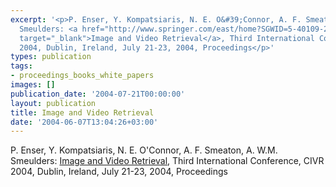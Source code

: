 ```yaml
---
excerpt: '<p>P. Enser, Y. Kompatsiaris, N. E. O&#39;Connor, A. F. Smeaton, A. W.M.
  Smeulders: <a href="http://www.springer.com/east/home?SGWID=5-40109-22-32445291-0"
  target="_blank">Image and Video Retrieval</a>, Third International Conference, CIVR
  2004, Dublin, Ireland, July 21-23, 2004, Proceedings</p>'
types: publication
tags:
- proceedings_books_white_papers
images: []
publication_date: '2004-07-21T00:00:00'
layout: publication
title: Image and Video Retrieval
date: '2004-06-07T13:04:26+03:00'
---
```

<p>P. Enser, Y. Kompatsiaris, N. E. O&#39;Connor, A. F. Smeaton, A. W.M. Smeulders: <a href="http://www.springer.com/east/home?SGWID=5-40109-22-32445291-0" target="_blank">Image and Video Retrieval</a>, Third International Conference, CIVR 2004, Dublin, Ireland, July 21-23, 2004, Proceedings</p>
